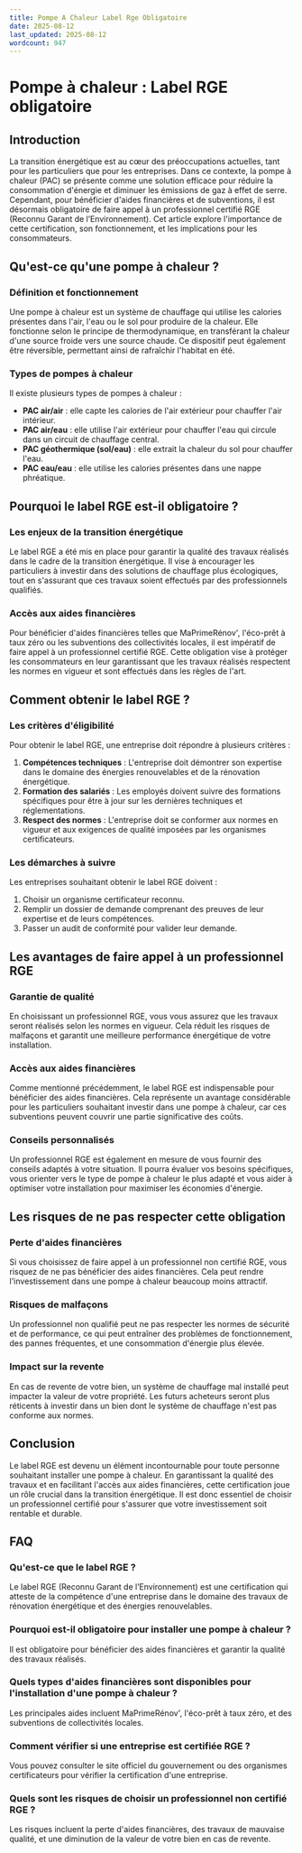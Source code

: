 ```yaml
---
title: Pompe A Chaleur Label Rge Obligatoire
date: 2025-08-12
last_updated: 2025-08-12
wordcount: 947
---
```


# Pompe à chaleur : Label RGE obligatoire

## Introduction

La transition énergétique est au cœur des préoccupations actuelles, tant pour les particuliers que pour les entreprises. Dans ce contexte, la pompe à chaleur (PAC) se présente comme une solution efficace pour réduire la consommation d'énergie et diminuer les émissions de gaz à effet de serre. Cependant, pour bénéficier d'aides financières et de subventions, il est désormais obligatoire de faire appel à un professionnel certifié RGE (Reconnu Garant de l’Environnement). Cet article explore l'importance de cette certification, son fonctionnement, et les implications pour les consommateurs.

## Qu'est-ce qu'une pompe à chaleur ?

### Définition et fonctionnement

Une pompe à chaleur est un système de chauffage qui utilise les calories présentes dans l'air, l'eau ou le sol pour produire de la chaleur. Elle fonctionne selon le principe de thermodynamique, en transférant la chaleur d'une source froide vers une source chaude. Ce dispositif peut également être réversible, permettant ainsi de rafraîchir l'habitat en été.

### Types de pompes à chaleur

Il existe plusieurs types de pompes à chaleur :

- **PAC air/air** : elle capte les calories de l'air extérieur pour chauffer l'air intérieur.
- **PAC air/eau** : elle utilise l'air extérieur pour chauffer l'eau qui circule dans un circuit de chauffage central.
- **PAC géothermique (sol/eau)** : elle extrait la chaleur du sol pour chauffer l'eau.
- **PAC eau/eau** : elle utilise les calories présentes dans une nappe phréatique.

## Pourquoi le label RGE est-il obligatoire ?

### Les enjeux de la transition énergétique

Le label RGE a été mis en place pour garantir la qualité des travaux réalisés dans le cadre de la transition énergétique. Il vise à encourager les particuliers à investir dans des solutions de chauffage plus écologiques, tout en s'assurant que ces travaux soient effectués par des professionnels qualifiés.

### Accès aux aides financières

Pour bénéficier d'aides financières telles que MaPrimeRénov', l'éco-prêt à taux zéro ou les subventions des collectivités locales, il est impératif de faire appel à un professionnel certifié RGE. Cette obligation vise à protéger les consommateurs en leur garantissant que les travaux réalisés respectent les normes en vigueur et sont effectués dans les règles de l'art.

## Comment obtenir le label RGE ?

### Les critères d'éligibilité

Pour obtenir le label RGE, une entreprise doit répondre à plusieurs critères :

1. **Compétences techniques** : L'entreprise doit démontrer son expertise dans le domaine des énergies renouvelables et de la rénovation énergétique.
2. **Formation des salariés** : Les employés doivent suivre des formations spécifiques pour être à jour sur les dernières techniques et réglementations.
3. **Respect des normes** : L'entreprise doit se conformer aux normes en vigueur et aux exigences de qualité imposées par les organismes certificateurs.

### Les démarches à suivre

Les entreprises souhaitant obtenir le label RGE doivent :

1. Choisir un organisme certificateur reconnu.
2. Remplir un dossier de demande comprenant des preuves de leur expertise et de leurs compétences.
3. Passer un audit de conformité pour valider leur demande.

## Les avantages de faire appel à un professionnel RGE

### Garantie de qualité

En choisissant un professionnel RGE, vous vous assurez que les travaux seront réalisés selon les normes en vigueur. Cela réduit les risques de malfaçons et garantit une meilleure performance énergétique de votre installation.

### Accès aux aides financières

Comme mentionné précédemment, le label RGE est indispensable pour bénéficier des aides financières. Cela représente un avantage considérable pour les particuliers souhaitant investir dans une pompe à chaleur, car ces subventions peuvent couvrir une partie significative des coûts.

### Conseils personnalisés

Un professionnel RGE est également en mesure de vous fournir des conseils adaptés à votre situation. Il pourra évaluer vos besoins spécifiques, vous orienter vers le type de pompe à chaleur le plus adapté et vous aider à optimiser votre installation pour maximiser les économies d'énergie.

## Les risques de ne pas respecter cette obligation

### Perte d'aides financières

Si vous choisissez de faire appel à un professionnel non certifié RGE, vous risquez de ne pas bénéficier des aides financières. Cela peut rendre l'investissement dans une pompe à chaleur beaucoup moins attractif.

### Risques de malfaçons

Un professionnel non qualifié peut ne pas respecter les normes de sécurité et de performance, ce qui peut entraîner des problèmes de fonctionnement, des pannes fréquentes, et une consommation d'énergie plus élevée.

### Impact sur la revente

En cas de revente de votre bien, un système de chauffage mal installé peut impacter la valeur de votre propriété. Les futurs acheteurs seront plus réticents à investir dans un bien dont le système de chauffage n'est pas conforme aux normes.

## Conclusion

Le label RGE est devenu un élément incontournable pour toute personne souhaitant installer une pompe à chaleur. En garantissant la qualité des travaux et en facilitant l'accès aux aides financières, cette certification joue un rôle crucial dans la transition énergétique. Il est donc essentiel de choisir un professionnel certifié pour s'assurer que votre investissement soit rentable et durable.

## FAQ

### Qu'est-ce que le label RGE ?

Le label RGE (Reconnu Garant de l’Environnement) est une certification qui atteste de la compétence d'une entreprise dans le domaine des travaux de rénovation énergétique et des énergies renouvelables.

### Pourquoi est-il obligatoire pour installer une pompe à chaleur ?

Il est obligatoire pour bénéficier des aides financières et garantir la qualité des travaux réalisés.

### Quels types d'aides financières sont disponibles pour l'installation d'une pompe à chaleur ?

Les principales aides incluent MaPrimeRénov', l'éco-prêt à taux zéro, et des subventions de collectivités locales.

### Comment vérifier si une entreprise est certifiée RGE ?

Vous pouvez consulter le site officiel du gouvernement ou des organismes certificateurs pour vérifier la certification d'une entreprise.

### Quels sont les risques de choisir un professionnel non certifié RGE ?

Les risques incluent la perte d'aides financières, des travaux de mauvaise qualité, et une diminution de la valeur de votre bien en cas de revente.